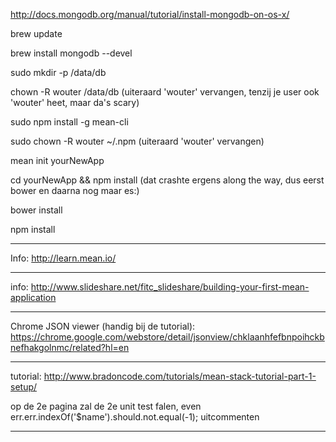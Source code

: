 http://docs.mongodb.org/manual/tutorial/install-mongodb-on-os-x/

brew update

brew install mongodb --devel

sudo mkdir -p /data/db

chown -R wouter /data/db   (uiteraard 'wouter' vervangen, tenzij je user ook 'wouter' heet, maar da's scary)

sudo npm install -g mean-cli 

sudo chown -R wouter ~/.npm    (uiteraard 'wouter' vervangen)

mean init yourNewApp

cd yourNewApp && npm install (dat crashte ergens along the way, dus eerst bower en daarna nog maar es:)

bower install

npm install

---

Info:
http://learn.mean.io/

---

info:
http://www.slideshare.net/fitc_slideshare/building-your-first-mean-application

---

Chrome JSON viewer (handig bij de tutorial):
https://chrome.google.com/webstore/detail/jsonview/chklaanhfefbnpoihckbnefhakgolnmc/related?hl=en

---

tutorial:
http://www.bradoncode.com/tutorials/mean-stack-tutorial-part-1-setup/

op de 2e pagina zal de 2e unit test falen, even err.err.indexOf('$name').should.not.equal(-1); uitcommenten

---
